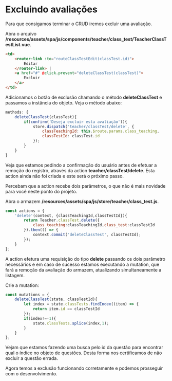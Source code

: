 # Excluindo avaliações

Para que consigamos terminar o CRUD iremos excluir uma avaliação.

Abra o arquivo **/resources/assets/spa/js/components/teacher/class_test/TeacherClassTestList.vue**.

```html
<td>
    <router-link :to="routeClassTestEdit(classTest.id)">
        Editar
    </router-link> | 
    <a href="#" @click.prevent="deleteClassTest(classTest)">
        Excluir
    </a>
</td>
```

Adicionamos o botão de exclusão chamando o método **deleteClassTest** e passamos a instância do objeto. Veja o método abaixo:

```js
methods: {
    deleteClassTest(classTest){
        if(confirm('Deseja excluir esta avaliação')){
            store.dispatch('teacher/classTest/delete', {
                classTeachingId: this.$route.params.class_teaching,
                classTestId: classTest.id
            });
        }
    }
}
```

Veja que estamos pedindo a confirmação do usuário antes de efetuar a remoção do registro, através da action **teacher/classTest/delete**. Esta action ainda não foi criada e este será o próximo passo.

Percebam que a action recebe dois parâmetros, o que não é mais novidade para você neste ponto do projeto.

Abra o armazem **/resources/assets/spa/js/store/teacher/class_test.js**.

```js
const actions = {
    'delete'(context, {classTeachingId,classTestId}){
        return Teacher.classTest.delete({
            class_teaching:classTeachingId,class_test:classTestId
        }).then(() => {
            context.commit('deleteClassTest', classTestId);
        });
    }
};
```

A action efetura uma requisição do tipo **delete** passando os dois parâmetro necessários e em caso de sucesso estamos executando a mutation, que fará a remoção da avaliação do armazem, atualizando simultaneamente a listagem.

Crie a mutation:

```js
const mutations = {
    deleteClassTest(state, classTestId){
        let index = state.classTests.findIndex((item) => {
            return item.id == classTestId
        });
        if(index!=-1){
            state.classTests.splice(index,1);
        }
    }
};
```

Vejam que estamos fazendo uma busca pelo id da questão para encontrar qual o índice no objeto de questões. Desta forma nos certificamos de não excluir a questão errada.

Agora temos a exclusão funcionando corretamente e podemos prosseguir com o desenvolvimento.